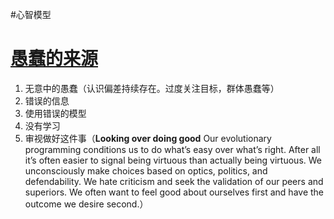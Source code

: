 #心智模型 
# [愚蠢的来源](https://fs.blog/smart-decisions/#sources_of_stupidity)

1. 无意中的愚蠢（认识偏差持续存在。过度关注目标，群体愚蠢等）
2. 错误的信息
3. 使用错误的模型
4. 没有学习
5. 审视做好这件事（**Looking over doing good**   Our evolutionary programming conditions us to do what’s easy over what’s right. After all it’s often easier to signal being virtuous than actually being virtuous. We unconsciously make choices based on optics, politics, and defendability. We hate criticism and seek the validation of our peers and superiors. We often want to feel good about ourselves first and have the outcome we desire second.）























